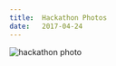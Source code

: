 ```yaml
---
title:  Hackathon Photos
date:   2017-04-24
---
```


![hackathon photo](https://scontent-lga3-1.xx.fbcdn.net/v/t1.0-9/17952837_1426262790749948_2337931900857142514_n.jpg?oh=bec76528ab90e56157cb98cccfb49c63&oe=599A9A71)
  